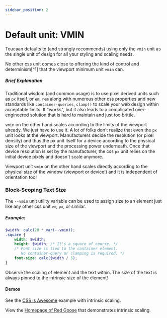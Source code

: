 ```yaml
---
sidebar_position: 2
---
```


# Default unit: VMIN 

Toucaan defaults to (and strongly recommends) using only the `vmin` unit as the single unit of design for all your styling and scaling needs. 

No other css unit comes close to offering the kind of control and determinism[^1] that the viewport minimum unit `vmin` can. 

##### Brief Explanation

Traditional wisdom (and common usage) is to use pixel derived units such as `px` itself, or `em`, `rem` along with numerous other css properties and new standards like `container-queries`, `clamp()` to scale your web design within acceptable limits. It "works", but it also leads to a complicated over-engineered solution that is hard to maintain and just too brittle.

`vmin` on the other hand scales according to the limits of the viewport already. We just have to use it. A lot of folks don't realize that even the `px` unit looks at the viewport. Manufacturers decide the resolution (or pixel density) and thus the px unit itself for a device according to the physical size of the viewport and the processing power underneath. Once that device resolution is set by the manufacturer, the css `px` unit relies on the initial device pixels and doesn't scale anymore.   

Viewport unit `vmin` on the other hand scales directly according to the physical size of the window (viewport or device!) and it is independent of orientation too!


### Block-Scoping Text Size
The `--vmin` unit utility variable can be used to assign size to an element just like any other css unit `em`, `px`, or similar. 

##### Example:

```scss
$width: calc(20 * var(--vmin));
.square {
    width: $width;
    height: $width; /* It's a square of course. */
    /* Font size is tied to the container element. 
       No container-query or clamping is required. */
    font-size: calc($width / 5); 
}
```

Observe the scaling of element and the text within. The size of the text is always pinned to the intrinsic size of the element!

#### Demos
See the [CSS is Awesome](https://codepen.io/marvindanig/pen/bGGRZdE) example with intrinsic scaling.

View the [Homepage of Red Goose](https://goose.red) that demonstrates intrinsic scaling.

